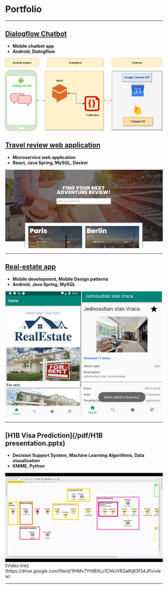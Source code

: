 # Portfolio

---
## [Dialogflow Chatbot](/chatbot)
- **Mobile chatbot app**
- **Android, Dialogflow**
<img src="images/graph_dialogflow.png"/>

## [Travel review web application](/sample_page)
- **Microservice web application**
- **React, Java Spring, MySQL, Docker**
<img src="images/front_travel_review.PNG"/>

---
## [Real-estate app](/realestate)
- **Mobile development, Mobile Design patterns**
- **Android, Java Spring, MySQL**
<img src="images/real_estate_combined.jpg"/>


---
## [H1B Visa Prediction](/pdf/H1B presentation.pptx)
- **Decision Support System, Machine Learning Algorithms, Data visualization**
- **KNIME, Python**
<img src="images/gif_h1b.gif"/>
[Video link](https://drive.google.com/file/d/1lHMv7YHlBXLc1ChVJVR3aIKj83f34JPv/view)

---


